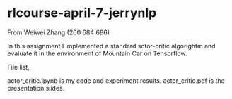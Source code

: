 # rlcourse-april-7-jerrynlp
From Weiwei Zhang (260 684 686)

In this assignment I implemented a standard sctor-critic algorightm and evaluate it in the environment of Mountain Car on Tensorflow.

File list,

actor_critic.ipynb is my code and experiment results.
actor_critic.pdf is the presentation slides.
